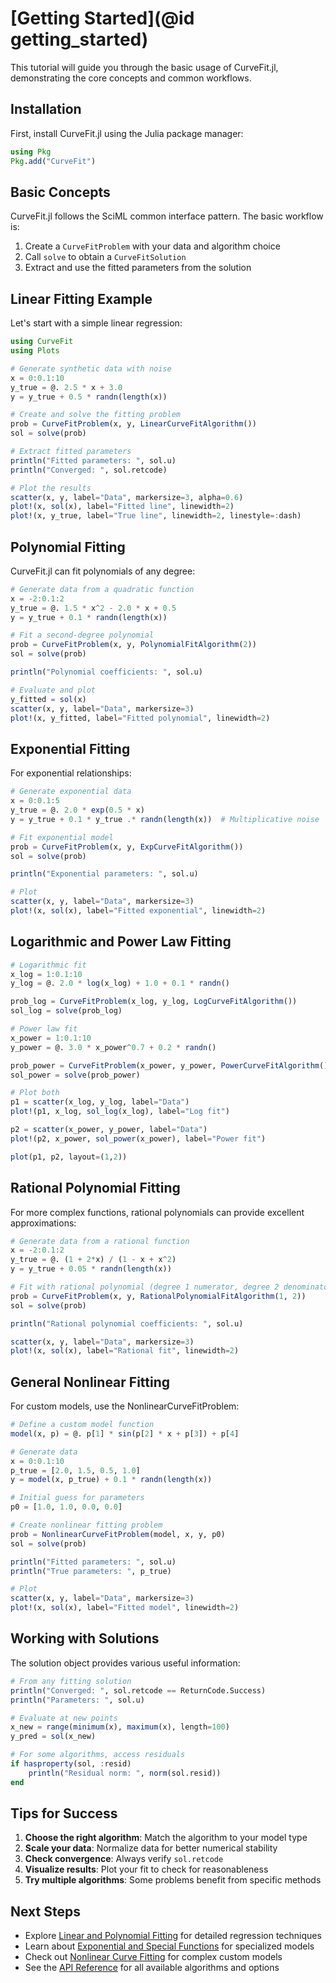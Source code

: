 # [Getting Started](@id getting_started)

This tutorial will guide you through the basic usage of CurveFit.jl, demonstrating the core concepts and common workflows.

## Installation

First, install CurveFit.jl using the Julia package manager:

```julia
using Pkg
Pkg.add("CurveFit")
```

## Basic Concepts

CurveFit.jl follows the SciML common interface pattern. The basic workflow is:

1. Create a `CurveFitProblem` with your data and algorithm choice
2. Call `solve` to obtain a `CurveFitSolution`
3. Extract and use the fitted parameters from the solution

## Linear Fitting Example

Let's start with a simple linear regression:

```julia
using CurveFit
using Plots

# Generate synthetic data with noise
x = 0:0.1:10
y_true = @. 2.5 * x + 3.0
y = y_true + 0.5 * randn(length(x))

# Create and solve the fitting problem
prob = CurveFitProblem(x, y, LinearCurveFitAlgorithm())
sol = solve(prob)

# Extract fitted parameters
println("Fitted parameters: ", sol.u)
println("Converged: ", sol.retcode)

# Plot the results
scatter(x, y, label="Data", markersize=3, alpha=0.6)
plot!(x, sol(x), label="Fitted line", linewidth=2)
plot!(x, y_true, label="True line", linewidth=2, linestyle=:dash)
```

## Polynomial Fitting

CurveFit.jl can fit polynomials of any degree:

```julia
# Generate data from a quadratic function
x = -2:0.1:2
y_true = @. 1.5 * x^2 - 2.0 * x + 0.5
y = y_true + 0.1 * randn(length(x))

# Fit a second-degree polynomial
prob = CurveFitProblem(x, y, PolynomialFitAlgorithm(2))
sol = solve(prob)

println("Polynomial coefficients: ", sol.u)

# Evaluate and plot
y_fitted = sol(x)
scatter(x, y, label="Data", markersize=3)
plot!(x, y_fitted, label="Fitted polynomial", linewidth=2)
```

## Exponential Fitting

For exponential relationships:

```julia
# Generate exponential data
x = 0:0.1:5
y_true = @. 2.0 * exp(0.5 * x)
y = y_true + 0.1 * y_true .* randn(length(x))  # Multiplicative noise

# Fit exponential model
prob = CurveFitProblem(x, y, ExpCurveFitAlgorithm())
sol = solve(prob)

println("Exponential parameters: ", sol.u)

# Plot
scatter(x, y, label="Data", markersize=3)
plot!(x, sol(x), label="Fitted exponential", linewidth=2)
```

## Logarithmic and Power Law Fitting

```julia
# Logarithmic fit
x_log = 1:0.1:10
y_log = @. 2.0 * log(x_log) + 1.0 + 0.1 * randn()

prob_log = CurveFitProblem(x_log, y_log, LogCurveFitAlgorithm())
sol_log = solve(prob_log)

# Power law fit
x_power = 1:0.1:10
y_power = @. 3.0 * x_power^0.7 + 0.2 * randn()

prob_power = CurveFitProblem(x_power, y_power, PowerCurveFitAlgorithm())
sol_power = solve(prob_power)

# Plot both
p1 = scatter(x_log, y_log, label="Data")
plot!(p1, x_log, sol_log(x_log), label="Log fit")

p2 = scatter(x_power, y_power, label="Data")
plot!(p2, x_power, sol_power(x_power), label="Power fit")

plot(p1, p2, layout=(1,2))
```

## Rational Polynomial Fitting

For more complex functions, rational polynomials can provide excellent approximations:

```julia
# Generate data from a rational function
x = -2:0.1:2
y_true = @. (1 + 2*x) / (1 - x + x^2)
y = y_true + 0.05 * randn(length(x))

# Fit with rational polynomial (degree 1 numerator, degree 2 denominator)
prob = CurveFitProblem(x, y, RationalPolynomialFitAlgorithm(1, 2))
sol = solve(prob)

println("Rational polynomial coefficients: ", sol.u)

scatter(x, y, label="Data", markersize=3)
plot!(x, sol(x), label="Rational fit", linewidth=2)
```

## General Nonlinear Fitting

For custom models, use the NonlinearCurveFitProblem:

```julia
# Define a custom model function
model(x, p) = @. p[1] * sin(p[2] * x + p[3]) + p[4]

# Generate data
x = 0:0.1:10
p_true = [2.0, 1.5, 0.5, 1.0]
y = model(x, p_true) + 0.1 * randn(length(x))

# Initial guess for parameters
p0 = [1.0, 1.0, 0.0, 0.0]

# Create nonlinear fitting problem
prob = NonlinearCurveFitProblem(model, x, y, p0)
sol = solve(prob)

println("Fitted parameters: ", sol.u)
println("True parameters: ", p_true)

# Plot
scatter(x, y, label="Data", markersize=3)
plot!(x, sol(x), label="Fitted model", linewidth=2)
```

## Working with Solutions

The solution object provides various useful information:

```julia
# From any fitting solution
println("Converged: ", sol.retcode == ReturnCode.Success)
println("Parameters: ", sol.u)

# Evaluate at new points
x_new = range(minimum(x), maximum(x), length=100)
y_pred = sol(x_new)

# For some algorithms, access residuals
if hasproperty(sol, :resid)
    println("Residual norm: ", norm(sol.resid))
end
```

## Tips for Success

1. **Choose the right algorithm**: Match the algorithm to your model type
2. **Scale your data**: Normalize data for better numerical stability
3. **Check convergence**: Always verify `sol.retcode`
4. **Visualize results**: Plot your fit to check for reasonableness
5. **Try multiple algorithms**: Some problems benefit from specific methods

## Next Steps

- Explore [Linear and Polynomial Fitting](@ref) for detailed regression techniques
- Learn about [Exponential and Special Functions](@ref) for specialized models
- Check out [Nonlinear Curve Fitting](@ref) for complex custom models
- See the [API Reference](@ref) for all available algorithms and options